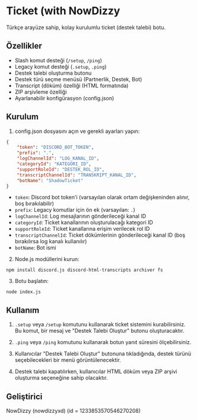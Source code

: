 # Ticket (with NowDizzy

Türkçe arayüze sahip, kolay kurulumlu ticket (destek talebi) botu.

## Özellikler

- Slash komut desteği (`/setup`, `/ping`)
- Legacy komut desteği (`.setup`, `.ping`)
- Destek talebi oluşturma butonu
- Destek türü seçme menüsü (Partnerlik, Destek, Bot)
- Transcript (döküm) özelliği (HTML formatında)
- ZIP arşivleme özelliği
- Ayarlanabilir konfigürasyon (config.json)

## Kurulum

1. config.json dosyasını açın ve gerekli ayarları yapın:

```json
{
    "token": "DISCORD_BOT_TOKEN",
    "prefix": ".",
    "logChannelId": "LOG_KANAL_ID",
    "categoryId": "KATEGORI_ID",
    "supportRoleId": "DESTEK_ROL_ID",
    "transcriptChannelId": "TRANSKRIPT_KANAL_ID",
    "botName": "ShadowTicket"
}
```

- `token`: Discord bot token'i (varsayılan olarak ortam değişkeninden alınır, boş bırakılabilir)
- `prefix`: Legacy komutlar için ön ek (varsayılan: `.`)
- `logChannelId`: Log mesajlarının gönderileceği kanal ID
- `categoryId`: Ticket kanallarının oluşturulacağı kategori ID
- `supportRoleId`: Ticket kanallarına erişim verilecek rol ID
- `transcriptChannelId`: Ticket dökümlerinin gönderileceği kanal ID (boş bırakılırsa log kanalı kullanılır)
- `botName`: Bot ismi

2. Node.js modüllerini kurun:

```
npm install discord.js discord-html-transcripts archiver fs
```

3. Botu başlatın:

```
node index.js
```

## Kullanım

1. `.setup` veya `/setup` komutunu kullanarak ticket sistemini kurabilirsiniz. Bu komut, bir mesaj ve "Destek Talebi Oluştur" butonu oluşturacaktır.

2. `.ping` veya `/ping` komutunu kullanarak botun yanıt süresini ölçebilirsiniz.

3. Kullanıcılar "Destek Talebi Oluştur" butonuna tıkladığında, destek türünü seçebilecekleri bir menü görüntülenecektir.

4. Destek talebi kapatılırken, kullanıcılar HTML döküm veya ZIP arşivi oluşturma seçeneğine sahip olacaktır.

## Geliştirici

NowDizzy (nowdizzyxd) (id = 1233853570546270208)
